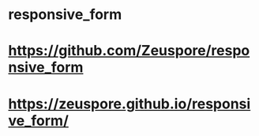 # responsive_form
# https://github.com/Zeuspore/responsive_form
# https://zeuspore.github.io/responsive_form/
